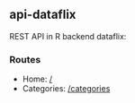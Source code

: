 ## api-dataflix

REST API in R backend dataflix:

### Routes

- Home: [/](https://api-dataflix.herokuapp.com/)
- Categories: [/categories](https://api-dataflix.herokuapp.com/categories)
